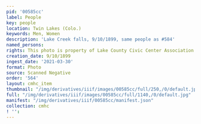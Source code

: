 ```yaml
---
pid: '00585cc'
label: People
key: people
location: Twin Lakes (Colo.)
keywords: Men, Women
description: 'Lake Creek falls, 9/10/1899, same people as #584'
named_persons: 
rights: This photo is property of Lake County Civic Center Association.
creation_date: 9/10/1899
ingest_date: '2021-03-30'
format: Photo
source: Scanned Negative
order: '564'
layout: cmhc_item
thumbnail: "/img/derivatives/iiif/images/00585cc/full/250,/0/default.jpg"
full: "/img/derivatives/iiif/images/00585cc/full/1140,/0/default.jpg"
manifest: "/img/derivatives/iiif/00585cc/manifest.json"
collection: cmhc
! '': 
---
```

